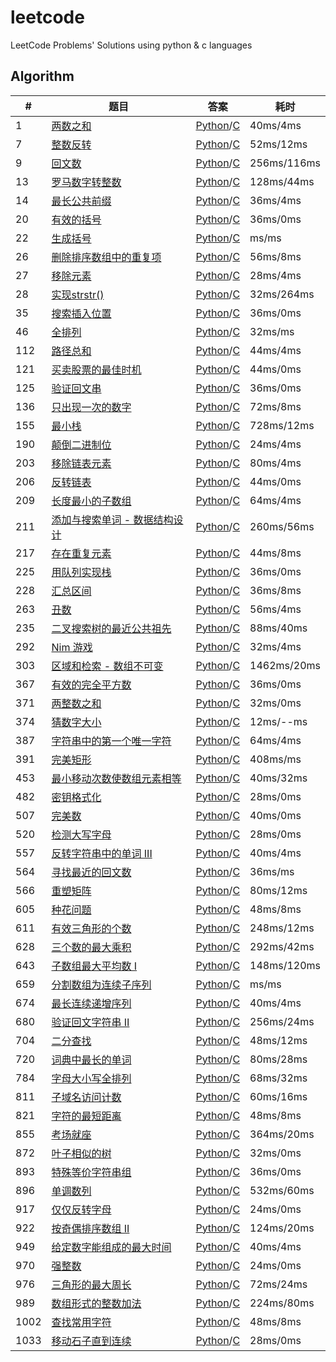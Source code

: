 <!--
 * @Author: hiseh
 * @Date: 2019-02-14 21:58:41
 * @LastEditors  : Hiseh
 * @LastEditTime : 2020-02-12 15:35:25
 * @Description: 刷题
 -->
# leetcode
LeetCode Problems' Solutions using python &amp; c languages

## Algorithm
|#|题目|答案|耗时|
|--------|--------|--------|-------|
|1|[两数之和](https://leetcode-cn.com/problems/two-sum)|[Python](./algorithms/1_two_sum.md#Python)/[C](./algorithms/1_two_sum.md#C)|40ms/4ms|
|7|[整数反转](https://leetcode-cn.com/problems/reverse-integer)|[Python](./algorithms/7_reverse_integer.md#Python)/[C](./algorithms/7_reverse_integer.md#C)|52ms/12ms|
|9|[回文数](https://leetcode-cn.com/problems/palindrome-number/)|[Python](./algorithms/9_palindrome_number.md#Python)/[C](./algorithms/9_palindrome_number.md#C)|256ms/116ms|
|13|[罗马数字转整数](https://leetcode-cn.com/problems/roman-to-integer/)|[Python](./algorithms/13_roman_to_integer.md#Python)/[C](./algorithms/13_roman_to_integer.md#C)|128ms/44ms|
|14|[最长公共前缀](https://leetcode-cn.com/problems/longest-common-prefix)|[Python](./algorithms/14_Longest_Common_Prefix.md#Python)/[C](./algorithms/14_Longest_Common_Prefix.md#C)|36ms/4ms|
|20|[有效的括号](https://leetcode-cn.com/problems/valid-parentheses/)|[Python](./algorithms/20_valid_parentheses.md#Python)/[C](./algorithms/20_valid_parentheses.md#C)|36ms/0ms|
|22|[生成括号](https://leetcode-cn.com/problems/generate-parentheses/)|[Python](./algorithms/22_generate_parentheses.md#Python)/[C](./algorithms/22_generate_parentheses.md#C)|ms/ms|
|26|[删除排序数组中的重复项](https://leetcode-cn.com/problems/remove-duplicates-from-sorted-array/)|[Python](./algorithms/26_remove_duplicates_from_sorted_array.md#Python)/[C](./algorithms/26_remove_duplicates_from_sorted_array.md#C)|56ms/8ms|
|27|[移除元素](https://leetcode-cn.com/problems/remove-element/)|[Python](./algorithms/27_remove_element.md#Python)/[C](./algorithms/27_remove_element.md#C)|28ms/4ms|
|28|[实现strstr()](https://leetcode-cn.com/problems/implement-strstr/)|[Python](./algorithms/28_implement_strstr.md#Python)/[C](./algorithms/28_implement_strstr.md#C)|32ms/264ms|
|35|[搜索插入位置](https://leetcode-cn.com/problems/search-insert-position/)|[Python](./algorithms/35_search_insert_position.md#Python)/[C](./algorithms/35_search_insert_position.md#C)|36ms/0ms|
|46|[全排列](https://leetcode-cn.com/problems/permutations/)|[Python](./algorithms/46_permutations.md#Python)/[C](./algorithms/46_permutations.md#C)|32ms/ms|
|112|[路径总和](https://leetcode-cn.com/problems/path-sum/)|[Python](./algorithms/112_path_sum.md#Python)/[C](./algorithms/112_path_sum.md#C)|44ms/4ms|
|121|[买卖股票的最佳时机](https://leetcode-cn.com/problems/best-time-to-buy-and-sell-stock/)|[Python](./algorithms/121_best_time_to_buy_and_sell_stock.md#Python)/[C](./algorithms/121_best_time_to_buy_and_sell_stock.md#C)|44ms/0ms|
|125|[验证回文串](https://leetcode-cn.com/problems/valid-palindrome/)|[Python](./algorithms/125_valid_palindrome.md#Python)/[C](./algorithms/125_valid_palindrome.md#C)|36ms/0ms|
|136|[只出现一次的数字](https://leetcode-cn.com/problems/single-number/)|[Python](./algorithms/136_single_number.md#Python)/[C](./algorithms/136_single_number.md#C)|72ms/8ms|
|155|[最小栈](https://leetcode-cn.com/problems/min-stack/)|[Python](./algorithms/155_min_stack.md#Python)/[C](./algorithms/155_min_stack.md#C)|728ms/12ms|
|190|[颠倒二进制位](https://leetcode-cn.com/problems/reverse-bits)|[Python](./algorithms/190_reverse_bits.md#Python)/[C](./algorithms/190_reverse_bits.md#C)|24ms/4ms|
|203|[移除链表元素](https://leetcode-cn.com/problems/remove-linked-list-elements/)|[Python](./algorithms/203_remove_linked_list_elements.md#Python)/[C](./algorithms/203_remove_linked_list_elements.md#C)|80ms/4ms|
|206|[反转链表](https://leetcode-cn.com/problems/reverse-linked-list/)|[Python](./algorithms/206_reverse_linked_list.md#Python)/[C](./algorithms/206_reverse_linked_list.md#C)|44ms/0ms|
|209|[长度最小的子数组](https://leetcode-cn.com/problems/minimum-size-subarray-sum/)|[Python](./algorithms/209_minimum_size_subarray_sum.md#Python)/[C](./algorithms/209_minimum_size_subarray_sum.md#C)|64ms/4ms|
|211|[添加与搜索单词 - 数据结构设计](https://leetcode-cn.com/problems/add-and-search-word-data-structure-design/)|[Python](./algorithms/211_add_and_search_word.md#Python)/[C](./algorithms/211_add_and_search_word.md#C)|260ms/56ms|
|217|[存在重复元素](https://leetcode-cn.com/problems/contains-duplicate/)|[Python](./algorithms/217_contains_duplicate.md#Python)/[C](./algorithms/217_contains_duplicate.md#C)|44ms/8ms|
|225|[用队列实现栈](https://leetcode-cn.com/problems/implement-stack-using-queues/)|[Python](./algorithms/225_implement_stack_using_queues.md#Python)/[C](./algorithms/225_implement_stack_using_queues.md#C)|36ms/0ms|
|228|[汇总区间](https://leetcode-cn.com/problems/summary-ranges/)|[Python](./algorithms/228_Summary_Ranges.md#Python)/[C](./algorithms/228_Summary_Ranges.md#C)|36ms/8ms|
|263|[丑数](https://leetcode-cn.com/problems/ugly-number/)|[Python](./algorithms/263_Ugly_Number.md#Python)/[C](./algorithms/263_Ugly_Number.md#C)|56ms/4ms|
|235|[二叉搜索树的最近公共祖先](https://leetcode-cn.com/problems/lowest-common-ancestor-of-a-binary-search-tree/)|[Python](./algorithms/235_lowest_common_ancestor_of_a_binary_search_tree.md#Python)/[C](./algorithms/235_lowest_common_ancestor_of_a_binary_search_tree.md#C)|88ms/40ms|
|292|[Nim 游戏](https://leetcode-cn.com/problems/nim-game/)|[Python](./algorithms/292_nim_game.md#Python)/[C](./algorithms/292_nim_game.md#C)|32ms/4ms|
|303|[区域和检索 - 数组不可变](https://leetcode-cn.com/problems/range-sum-query-immutable/)|[Python](./algorithms/303_range_sum_query-immutable.md#Python)/[C](./algorithms/303_range_sum_query-immutable.md#C)|1462ms/20ms|
|367|[有效的完全平方数](https://leetcode-cn.com/problems/valid-perfect-square/)|[Python](./algorithms/367_valid_perfect_square.md#Python)/[C](./algorithms/367_valid_perfect_square.md#C)|36ms/0ms|
|371|[两整数之和](https://leetcode-cn.com/problems/sum-of-two-integers/)|[Python](./algorithms/371_sum_of_two_integers.md#Python)/[C](./algorithms/371_sum_of_two_integers.md#C)|32ms/0ms|
|374|[猜数字大小](https://leetcode-cn.com/problems/guess-number-higher-or-lower/)|[Python](./algorithms/374_guess_number_higher_or_lower.md#Python)/[C](./algorithms/374_guess_number_higher_or_lower.md#C)|12ms/--ms|
|387|[字符串中的第一个唯一字符](https://leetcode-cn.com/problems/first-unique-character-in-a-string/)|[Python](./algorithms/387_first_unique_character_in_a_string.md#Python)/[C](./algorithms/387_first_unique_character_in_a_string.md#C)|64ms/4ms|
|391|[完美矩形](https://leetcode-cn.com/problems/perfect-rectangle/)|[Python](./algorithms/391_perfect_rectangle.md#Python)/[C](./algorithms/391_perfect_rectangle.md#C)|408ms/ms|
|453|[最小移动次数使数组元素相等](https://leetcode-cn.com/problems/minimum-moves-to-equal-array-elements/)|[Python](./algorithms/453_minimum_moves_to_equal_array_elements.md#Python)/[C](./algorithms/453_minimum_moves_to_equal_array_elements.md#C)|40ms/32ms|
|482|[密钥格式化](https://leetcode-cn.com/problems/license-key-formatting/)|[Python](./algorithms/482_license_key_formatting.md#Python)/[C](./algorithms/482_license_key_formatting.md#C)|28ms/0ms|
|507|[完美数](https://leetcode-cn.com/problems/perfect-number/)|[Python](./algorithms/507_perfect_number.md#Python)/[C](./algorithms/507_perfect_number.md#C)|40ms/0ms|
|520|[检测大写字母](https://leetcode-cn.com/problems/detect-capital/)|[Python](./algorithms/520_detect_capital.md#Python)/[C](./algorithms/520_detect_capital.md#C)|28ms/0ms|
|557|[反转字符串中的单词 III](https://leetcode-cn.com/problems/reverse-words-in-a-string-iii/)|[Python](./algorithms/557_reverse_words_in_a_string_iii.md#Python)/[C](./algorithms/557_reverse_words_in_a_string_iii.md#C)|40ms/4ms|
|564|[寻找最近的回文数](https://leetcode-cn.com/problems/find-the-closest-palindrome/)|[Python](./algorithms/564_find_the_closest_palindrome.md#Python)/[C](./algorithms/564_find_the_closest_palindrome.md#C)|36ms/ms|
|566|[重塑矩阵](https://leetcode-cn.com/problems/reshape-the-matrix/)|[Python](./algorithms/566_reshape_the_matrix.md#Python)/[C](./algorithms/566_reshape_the_matrix.md#C)|80ms/12ms|
|605|[种花问题](https://leetcode-cn.com/problems/can-place-flowers/)|[Python](./algorithms/605_can_place_flowers.md#Python)/[C](./algorithms/605_can_place_flowers.md#C)|48ms/8ms|
|611|[有效三角形的个数](https://leetcode-cn.com/problems/valid-triangle-number/)|[Python](./algorithms/611_valid_triangle_number.md#Python)/[C](./algorithms/611_valid_triangle_number.md#C)|248ms/12ms|
|628|[三个数的最大乘积](https://leetcode-cn.com/problems/maximum-product-of-three-numbers/)|[Python](./algorithms/628_maximum_product_of_three_numbers.md#Python)/[C](./algorithms/628_maximum_product_of_three_numbers.md#C)|292ms/42ms|
|643|[子数组最大平均数 I](https://leetcode-cn.com/problems/maximum-average-subarray-i/)|[Python](./algorithms/643_maximum_average_subarray_i.md#Python)/[C](./algorithms/643_maximum_average_subarray_i.md#C)|148ms/120ms|
|659|[分割数组为连续子序列](https://leetcode-cn.com/problems/split-array-into-consecutive-subsequences/)|[Python](./algorithms/659_split_array_into_consecutive_subsequences.md#Python)/[C](./algorithms/659_split_array_into_consecutive_subsequences.md#C)|ms/ms|
|674|[最长连续递增序列](https://leetcode-cn.com/problems/longest-continuous-increasing-subsequence/)|[Python](./algorithms/674_Longest_Continuous_Increasing_Subsequence.md#Python)/[C](./algorithms/674_Longest_Continuous_Increasing_Subsequence.md#C)|40ms/4ms|
|680|[验证回文字符串 Ⅱ](https://leetcode-cn.com/problems/valid-palindrome-ii/)|[Python](./algorithms/680_valid_palindrome_ii.md#Python)/[C](./algorithms/680_valid_palindrome_ii.md#C)|256ms/24ms|
|704|[二分查找](https://leetcode-cn.com/problems/binary-search)|[Python](./algorithms/704_binary_search.md#Python)/[C](./algorithms/704_binary_search.md#C)|48ms/12ms|
|720|[词典中最长的单词](https://leetcode-cn.com/problems/longest-word-in-dictionary/)|[Python](./algorithms/720_longest_word_in_dictionary.md#Python)/[C](./algorithms/720_longest_word_in_dictionary.md#C)|80ms/28ms|
|784|[字母大小写全排列](https://leetcode-cn.com/problems/letter-case-permutation/)|[Python](./algorithms/784_letter_case_permutation.md#Python)/[C](./algorithms/784_letter_case_permutation.md#C)|68ms/32ms|
|811|[子域名访问计数](https://leetcode-cn.com/problems/subdomain-visit-count/)|[Python](./algorithms/811_subdomain_visit_count.md#Python)/[C](./algorithms/811_subdomain_visit_count.md#C)|60ms/16ms|
|821|[字符的最短距离](https://leetcode-cn.com/problems/shortest-distance-to-a-character/)|[Python](./algorithms/821_shortest_distance_to_a_character.md#Python)/[C](./algorithms/821_shortest_distance_to_a_character.md#C)|48ms/8ms|
|855|[考场就座](https://leetcode-cn.com/problems/exam-room/)|[Python](./algorithms/855_exam_room.md#Python)/[C](./algorithms/855_exam_room.md#C)|364ms/20ms|
|872|[叶子相似的树](https://leetcode-cn.com/problems/leaf-similar-trees/)|[Python](./algorithms/872_leaf-similar_trees.md#Python)/[C](./algorithms/872_leaf-similar_trees.md#C)|32ms/0ms|
|893|[特殊等价字符串组](https://leetcode-cn.com/problems/groups-of-special-equivalent-strings/)|[Python](./algorithms/893_groups_of_special-equivalent_strings.md#Python)/[C](./algorithms/893_groups_of_special-equivalent_strings.md#C)|36ms/0ms|
|896|[单调数列](https://leetcode-cn.com/problems/monotonic-array/)|[Python](./algorithms/896_monotonic_array.md#Python)/[C](./algorithms/896_monotonic_array.md#C)|532ms/60ms|
|917|[仅仅反转字母](https://leetcode-cn.com/problems/reverse-only-letters/)|[Python](./algorithms/917_reverse_only_letters.md#Python)/[C](./algorithms/917_reverse_only_letters.md#C)|24ms/0ms|
|922|[按奇偶排序数组 II](https://leetcode-cn.com/problems/sort-array-by-parity-ii/)|[Python](./algorithms/922_sort_array_by_parity_ii.md#Python)/[C](./algorithms/922_sort_array_by_parity_ii.md#C)|124ms/20ms|
|949|[给定数字能组成的最大时间](https://leetcode-cn.com/problems/largest-time-for-given-digits/)|[Python](./algorithms/949_largest_time_for_given_digits.md#Python)/[C](./algorithms/949_largest_time_for_given_digits.md#C)|40ms/4ms|
|970|[强整数](https://leetcode-cn.com/problems/powerful-integers/)|[Python](./algorithms/970_powerful_integers.md#Python)/[C](./algorithms/970_powerful_integers.md#C)|24ms/0ms|
|976|[三角形的最大周长](https://leetcode-cn.com/problems/largest-perimeter-triangle/)|[Python](./algorithms/976_largest_perimeter_triangle.md#Python)/[C](./algorithms/976_largest_perimeter_triangle.md#C)|72ms/24ms|
|989|[数组形式的整数加法](https://leetcode-cn.com/problems/add-to-array-form-of-integer/)|[Python](./algorithms/989_add_to_array_form_of_integer.md#Python)/[C](./algorithms/989_add_to_array_form_of_integer.md#C)|224ms/80ms|
|1002|[查找常用字符](https://leetcode-cn.com/problems/find-common-characters/submissions/)|[Python](./algorithms/1002_find_common_characters.md#Python)/[C](./algorithms/1002_find_common_characters.md#C)|48ms/8ms|
|1033|[移动石子直到连续](https://leetcode-cn.com/problems/moving-stones-until-consecutive/)|[Python](./algorithms/1033_moving_stones_until_consecutive.md#Python)/[C](./algorithms/1033_moving_stones_until_consecutive.md#C)|28ms/0ms|